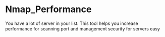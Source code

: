 # Nmap_Performance
You have a lot of server in your list. This tool helps you increase performance for scanning port and management security for servers easy
